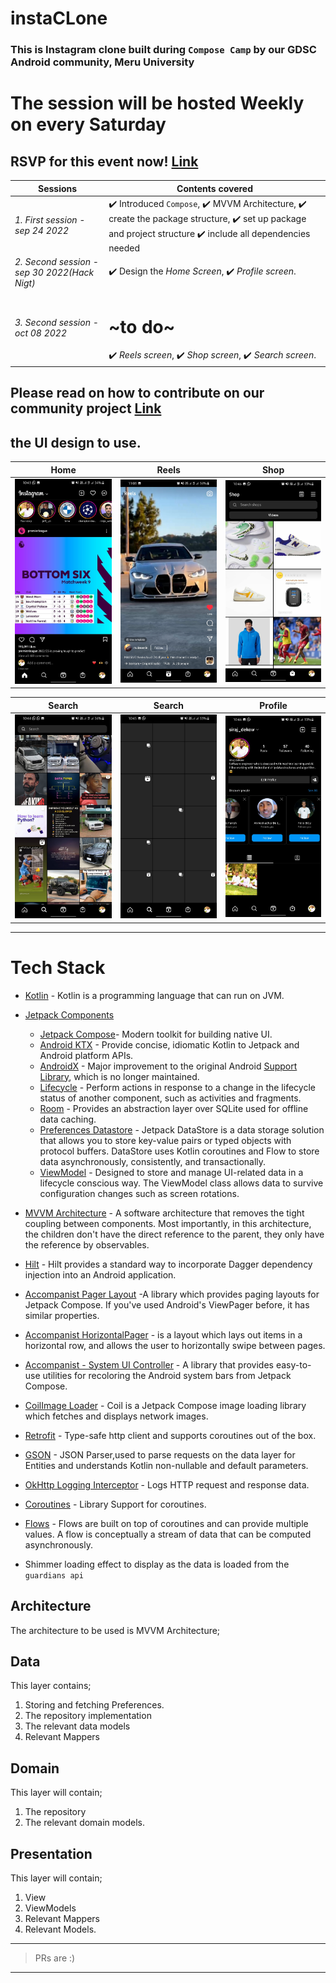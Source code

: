 # instaCLone
### This is Instagram clone built during `Compose Camp` by our GDSC Android community, Meru University

# The session will be hosted Weekly on every Saturday

## RSVP for this event now! [Link](https://gdsc.community.dev/e/mr7n5u/)


Sessions | Contents covered 
--- | --- |
*1. First session - sep 24 2022* | ✔️ Introduced `Compose`, ✔️ MVVM Architecture,  ✔️ create the package structure, ✔️ set up package and project structure   ✔️ include all dependencies needed| 
*2. Second session - sep 30 2022(*Hack Nigt*)* | ✔️ Design the *Home Screen*, ✔️ *Profile screen*. | 
*3. Second session - oct 08 2022* | <h1> ~to do~ </h1>   ✔️ *Reels screen*,  ✔️ *Shop screen*,  ✔️ *Search screen*. | 


## Please read on how to contribute on our community project [Link](contributing.md)
## the UI design to use.
Home | Reels | Shop
--- | --- | ---
<img src="instaUI/home.jpg" width="280"/> | <img src="instaUI/reels2.jpg" width="280"/> | <img src="instaUI/shop.jpg" width="280"/>

Search | Search | Profile
--- | --- | ---
<img src="instaUI/search.jpg" width="280"/> | <img src="instaUI/search2.jpg" width="280"/> | <img src="instaUI/profile.jpg" width="280"/>

---
# Tech Stack

- [Kotlin](https://kotlinlang.org/) - Kotlin is a programming language that can run on JVM.

- [Jetpack Components](https://developer.android.com/jetpack)
    - [Jetpack Compose](https://developer.android.com/jetpack/compose)- Modern toolkit for building native UI.
    - [Android KTX](https://developer.android.com/kotlin/ktx.html) - Provide concise, idiomatic Kotlin to Jetpack and Android platform APIs.
    - [AndroidX](https://developer.android.com/jetpack/androidx) - Major improvement to the original Android [Support Library](https://developer.android.com/topic/libraries/support-library/index), which is no longer maintained.
    -   [Lifecycle](https://developer.android.com/topic/libraries/architecture/lifecycle) - Perform actions in response to a change in the lifecycle status of another component, such as activities and fragments.
    - [Room](https://developer.android.com/training/data-storage/room) - Provides an abstraction layer over SQLite used for offline data caching.
    - [Preferences Datastore](https://developer.android.com/topic/libraries/architecture/datastore) - Jetpack DataStore is a data storage solution that allows you to store key-value pairs or typed objects with protocol buffers. DataStore uses Kotlin coroutines and Flow to store data asynchronously, consistently, and transactionally.
    - [ViewModel](https://developer.android.com/topic/libraries/architecture/viewmodel) - Designed to store and manage UI-related data in a lifecycle conscious way. The ViewModel class allows data to survive configuration changes such as screen rotations.


- [MVVM Architecture](https://developer.android.com/topic/architecture) - A software architecture that removes the tight coupling between components. Most importantly, in this architecture, the children don't have the direct reference to the parent, they only have the reference by observables.
- [Hilt](https://dagger.dev/hilt/) - Hilt provides a standard way to incorporate Dagger dependency injection into an Android application.
- [Accompanist Pager Layout](https://google.github.io/accompanist/) -A library which provides paging layouts for Jetpack Compose. If you've used Android's ViewPager before, it has similar properties.
- [Accompanist HorizontalPager](https://google.github.io/accompanist/pager/) - is a layout which lays out items in a horizontal row, and allows the user to horizontally swipe between pages.
- [Accompanist - System UI Controller](https://github.com/google/accompanist/blob/main/systemuicontroller) - A library that provides easy-to-use utilities for recoloring the Android system bars from Jetpack Compose.
- [CoilImage Loader](https://coil-kt.github.io/coil/getting_started/) - Coil is a Jetpack Compose image loading library which fetches and displays network images.
- [Retrofit](https://square.github.io/retrofit/) - Type-safe http client 
and supports coroutines out of the box.
- [GSON](https://github.com/square/gson) - JSON Parser,used to parse 
requests on the data layer for Entities and understands Kotlin non-nullable 
and default parameters.
- [OkHttp Logging Interceptor](https://github.com/square/okhttp/blob/master/okhttp-logging-interceptor/README.md) - Logs HTTP request and response data.
- [Coroutines](https://github.com/Kotlin/kotlinx.coroutines) - Library Support for coroutines.
- [Flows](https://developer.android.com/kotlin/flow) - Flows are built on top of coroutines and can provide multiple values. A flow is conceptually a stream of data that can be computed asynchronously.
- Shimmer loading effect to display as the data is loaded from the `guardians api`


## Architecture

The architecture to be used is MVVM Architecture;

## Data

This layer contains;

1. Storing and fetching Preferences.
2. The repository implementation
3. The relevant data models
4. Relevant Mappers
## Domain

This layer will contain;

1. The repository
2. The relevant domain models.

## Presentation

This layer will contain;

1. View
2. ViewModels
3. Relevant Mappers
4. Relevant Models.

---
>  PRs are :)

-----

